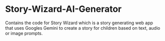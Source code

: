# Story-Wizard-AI-Generator
Contains the code for Story Wizard which is a story generating web app that uses Googles Gemini to create a story for children based on text, audio or image prompts.
